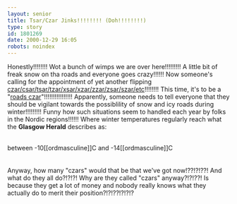 ```yaml
---
layout: senior
title: Tsar/Czar Jinks!!!!!!!! (Doh!!!!!!!!)
type: story
id: 1801269
date: 2000-12-29 16:05
robots: noindex
---
```

Honestly!!!!!!!! Wot a bunch of wimps we are over here!!!!!!!!! A little bit of freak snow on tha roads and everyone goes crazy!!!!!! Now someone's calling for the appointment of yet another flipping <a href="http://seniorcitizen.blogspot.com/archives/2000_12_03_seniorcitizen_archive.html#1554937">czar/csar/tsar/tzar/xsar/xzar/zzar/zsar/szar/etc</a>!!!!!!!! This time, it's to be a "<a href="http://www.theherald.co.uk/news/archive/29-12-19100-23-39-22.html">roads czar</a>"!!!!!!!!!!!!!!!! Apparently, someone needs to tell everyone that they should be vigilant towards the possiblility of snow and icy roads during winter!!!!!!!!! Funny how such situations seem to handled each year by folks in the Nordic regions!!!!!! Where winter temperatures regularly reach what the <b>Glasgow Herald</b> describes as: <br/><br/><div class="quote">between -10[[ordmasculine]]C and -14[[ordmasculine]]C</div><br/><br/>Anyway, how many "czars" would that be that we've got now!??!?!??! And what do they all do?!?!?! Why are they called "czars" anyway?!?!??! Is because they get a lot of money and nobody really knows what they actually do to merit their position?!?!??!?!?!?